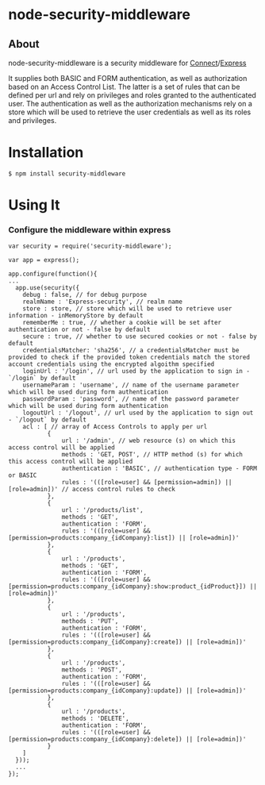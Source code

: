 node-security-middleware
========================

## About

node-security-middleware is a security middleware for [Connect](http://senchalabs.github.com/connect/)/[Express](http://expressjs.com/)

It supplies both BASIC and FORM authentication, as well as authorization based on an Access Control List.
The latter is a set of rules that can be defined per url and rely on privileges and roles granted to the authenticated user.
The authentication as well as the authorization mechanisms rely on a store which will be used to retrieve the user credentials as well as its roles and privileges.

Installation
====================

    $ npm install security-middleware

Using It
====================

### Configure the middleware within express

    var security = require('security-middleware');

    var app = express();

    app.configure(function(){
    ...
      app.use(security({ 
        debug : false, // for debug purpose
        realmName : 'Express-security', // realm name
        store : store, // store which will be used to retrieve user information - inMemoryStore by default
        rememberMe : true, // whether a cookie will be set after authentication or not - false by default
        secure : true, // whether to use secured cookies or not - false by default
        credentialsMatcher: 'sha256', // a credentialsMatcher must be provided to check if the provided token credentials match the stored account credentials using the encrypted algoithm specified
        loginUrl : '/login', // url used by the application to sign in - `/login` by default
        usernameParam : 'username', // name of the username parameter which will be used during form authentication
        passwordParam : 'password', // name of the password parameter which will be used during form authentication
        logoutUrl : '/logout', // url used by the application to sign out - `/logout` by default
        acl : [ // array of Access Controls to apply per url
               {
                   url : '/admin', // web resource (s) on which this access control will be applied
                   methods : 'GET, POST', // HTTP method (s) for which this access control will be applied
                   authentication : 'BASIC', // authentication type - FORM or BASIC
                   rules : '(([role=user] && [permission=admin]) || [role=admin])' // access control rules to check
               },
               {
                   url : '/products/list',
                   methods : 'GET',
                   authentication : 'FORM',
                   rules : '(([role=user] && [permission=products:company_{idCompany}:list]) || [role=admin])'
               },
               {
                   url : '/products',
                   methods : 'GET',
                   authentication : 'FORM',
                   rules : '(([role=user] && [permission=products:company_{idCompany}:show:product_{idProduct}]) || [role=admin])'
               },
               {
                   url : '/products',
                   methods : 'PUT',
                   authentication : 'FORM',
                   rules : '(([role=user] && [permission=products:company_{idCompany}:create]) || [role=admin])'
               },
               {
                   url : '/products',
                   methods : 'POST',
                   authentication : 'FORM',
                   rules : '(([role=user] && [permission=products:company_{idCompany}:update]) || [role=admin])'
               },
               {
                   url : '/products',
                   methods : 'DELETE',
                   authentication : 'FORM',
                   rules : '(([role=user] && [permission=products:company_{idCompany}:delete]) || [role=admin])'
               }
        ]
      }));
      ...
    });
